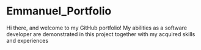# Emmanuel_Portfolio
Hi there, and welcome to my GitHub portfolio! My abilities as a software developer are demonstrated in this project together with my acquired skills and experiences
